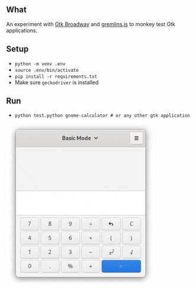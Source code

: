 ## What
An experiment with [Gtk Broadway](https://developer.gnome.org/gtk3/stable/gtk-broadway.html) and [gremlins.js](https://github.com/marmelab/gremlins.js/) to monkey test Gtk applications.

## Setup
- `python -m venv .env`
- `source .env/bin/activate`
- `pip install -r requirements.txt`
- Make sure `geckodriver` is installed

## Run
-  `python test.python gnome-calculator # or any other gtk application`

![Sample](sample.gif)
